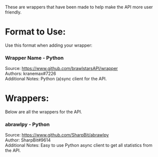 These are wrappers that have been made to help make the API more user friendly.

# Format to Use:
Use this format when adding your wrapper:
### Wrapper Name - Python
Source: https://www.github.com/brawlstarsAPI/wrapper    
Authors: kranemax#7226    
Additional Notes: Python (a)sync client for the API. 

# Wrappers:
Below are all the wrappers for the API.

### abrawlpy - Python
Source: https://www.github.com/SharpBit/abrawlpy <br />
Author: SharpBit#9614 <br />
Additional Notes: Easy to use Python async client to get all statistics from the API.
